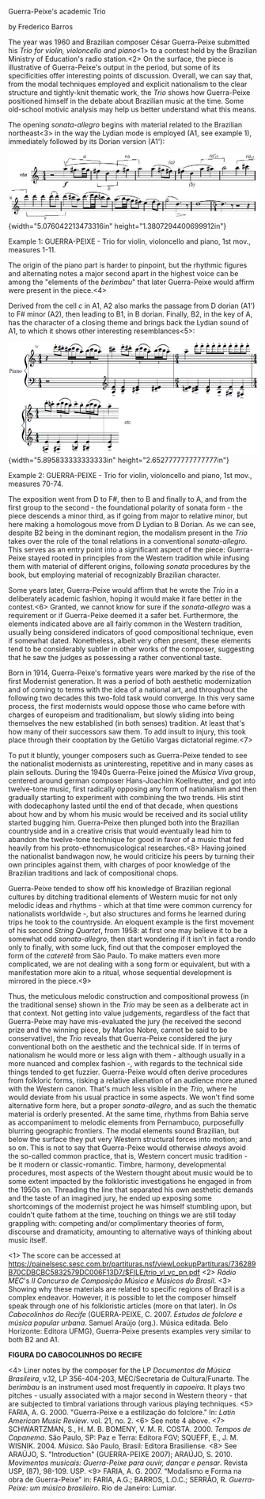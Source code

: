 Guerra-Peixe's academic Trio

by Frederico Barros

The year was 1960 and Brazilian composer César Guerra-Peixe submitted his *Trio for violin, violoncello and piano*<1> to a contest held by the Brazilian Ministry of Education's radio station.<2> On the surface, the piece is illustrative of Guerra-Peixe's output in the period, but some of its specificities offer interesting points of discussion. Overall, we can say that, from the modal techniques employed and explicit nationalism to the clear structure and tightly-knit thematic work, the *Trio* shows how Guerra-Peixe positioned himself in the debate about Brazilian music at the time. Some old-school motivic analysis may help us better understand what this means.

The opening *sonata-allegro* begins with material related to the Brazilian northeast<3> in the way the Lydian mode is employed (A1, see example 1), immediately followed by its Dorian version (A1'):

![](media/media/image1.jpeg){width="5.076042213473316in" height="1.3807294400699912in"}

Example 1: GUERRA-PEIXE - Trio for violin, violoncello and piano, 1st mov., measures 1-11.

The origin of the piano part is harder to pinpoint, but the rhythmic figures and alternating notes a major second apart in the highest voice can be among the "elements of the *berimbau*" that later Guerra-Peixe would affirm were present in the piece.<4>

Derived from the cell *c* in A1, A2 also marks the passage from D dorian (A1') to F# minor (A2), then leading to B1, in B dorian. Finally, B2, in the key of A, has the character of a closing theme and brings back the Lydian sound of A1, to which it shows other interesting resemblances<5>: 

![](media/media/image4.png){width="5.895833333333333in" height="2.6527777777777777in"}

Example 2: GUERRA-PEIXE - Trio for violin, violoncello and piano, 1st mov., measures 70-74.

The exposition went from D to F#, then to B and finally to A, and from the first group to the second - the foundational polarity of sonata form - the piece descends a minor third, as if going from major to relative minor, but here making a homologous move from D Lydian to B Dorian. As we can see, despite B2 being in the dominant region, the modalism present in the *Trio* takes over the role of the tonal relations in a conventional *sonata-allegro*. This serves as an entry point into a significant aspect of the piece: Guerra-Peixe stayed rooted in principles from the Western tradition while infusing them with material of different origins, following *sonata* procedures by the book, but employing material of recognizably Brazilian character.

Some years later, Guerra-Peixe would affirm that he wrote the *Trio* in a deliberately academic fashion, hoping it would make it fare better in the contest.<6> Granted, we cannot know for sure if the *sonata-allegro* was a requirement or if Guerra-Peixe deemed it a safer bet. Furthermore, the elements indicated above are all fairly common in the Western tradition, usually being considered indicators of good compositional technique, even if somewhat dated. Nonetheless, albeit very often present, these elements tend to be considerably subtler in other works of the composer, suggesting that he saw the judges as possessing a rather conventional taste.

Born in 1914, Guerra-Peixe's formative years were marked by the rise of the first Modernist generation. It was a period of both aesthetic modernization and of coming to terms with the idea of a national art, and throughout the following two decades this two-fold task would converge. In this very same process, the first modernists would oppose those who came before with charges of europeism and traditionalism, but slowly sliding into being themselves the new established (in both senses) tradition. At least that's how many of their successors saw them. To add insult to injury, this took place through their cooptation by the Getúlio Vargas dictatorial regime.<7>

To put it bluntly, younger composers such as Guerra-Peixe tended to see the nationalist modernists as uninteresting, repetitive and in many cases as plain sellouts. During the 1940s Guerra-Peixe joined the *Música Viva* group, centered around german composer Hans-Joachim Koellreutter, and got into twelve-tone music, first radically opposing any form of nationalism and then gradually starting to experiment with combining the two trends. His stint with dodecaphony lasted until the end of that decade, when questions about how and by whom his music would be received and its social utility started bugging him. Guerra-Peixe then plunged both into the Brazilian countryside and in a creative crisis that would eventually lead him to abandon the twelve-tone technique for good in favor of a music that fed heavily from his proto-ethnomusicological researches.<8> Having joined the nationalist bandwagon now, he would criticize his peers by turning their own principles against them, with charges of poor knowledge of the Brazilian traditions and lack of compositional chops.

Guerra-Peixe tended to show off his knowledge of Brazilian regional cultures by ditching traditional elements of Western music for not only melodic ideas and rhythms - which at that time were common currency for nationalists worldwide -, but also structures and forms he learned during trips he took to the countryside. An eloquent example is the first movement of his second *String Quartet*, from 1958: at first one may believe it to be a somewhat odd *sonata-allegro*, then start wondering if it isn't in fact a rondo only to finally, with some luck, find out that the composer employed the form of the *cateretê* from São Paulo. To make matters even more complicated, we are not dealing with a song form or equivalent, but with a manifestation more akin to a ritual, whose sequential development is mirrored in the piece.<9>

Thus, the meticulous melodic construction and compositional prowess (in the traditional sense) shown in the *Trio* may be seen as a deliberate act in that context. Not getting into value judgements, regardless of the fact that Guerra-Peixe may have mis-evaluated the jury (he received the second prize and the winning piece, by Marlos Nobre, cannot be said to be conservative), the *Trio* reveals that Guerra-Peixe considered the jury conventional both on the aesthetic and the technical side. If in terms of nationalism he would more or less align with them - although usually in a more nuanced and complex fashion -, with regards to the technical side things tended to get fuzzier. Guerra-Peixe would often derive procedures from folkloric forms, risking a relative alienation of an audience more atuned with the Western canon. That's much less visible in the *Trio*, where he would deviate from his usual practice in some aspects. We won't find some alternative form here, but a proper *sonata-allegro*, and as such the thematic material is orderly presented. At the same time, rhythms from Bahia serve as accompaniment to melodic elements from Pernambuco, purposefully blurring geographic frontiers. The modal elements sound Brazilian, but below the surface they put very Western structural forces into motion; and so on. This is not to say that Guerra-Peixe would otherwise *always* avoid the so-called common practice, that is, Western concert music tradition - be it modern or classic-romantic. Timbre, harmony, developmental procedures, most aspects of the Western thought about music would be to some extent impacted by the folkloristic investigations he engaged in from the 1950s on. Threading the line that separated his own aesthetic demands and the taste of an imagined jury, he ended up exposing some shortcomings of the modernist project he was himself stumbling upon, but couldn't quite fathom at the time, touching on things we are still today grappling with: competing and/or complimentary theories of form, discourse and dramaticity, amounting to alternative ways of thinking about music itself.



<1> The score can be accessed at https://painelsesc.sesc.com.br/partituras.nsf/viewLookupPartituras/736289B70CDBCBC5832579DC006F13D7/$FILE/trio_vl_vc_pn.pdf
<2> *Rádio MEC*'s *II Concurso de Composição Música e Músicos do Brasil*.
<3> Showing why these materials are related to specific regions of Brazil is a complex endeavor. However, it is possible to let the composer himself speak through one of his folkloristic articles (more on that later). In *Os Cabocolinhos do Recife* (GUERRA-PEIXE, C. 2007. *Estudos de folclore e música popular urbana*. Samuel Araújo (org.). Música editada. Belo Horizonte: Editora UFMG), Guerra-Peixe presents examples very similar to both B2 and A1.

**FIGURA DO CABOCOLINHOS DO RECIFE**
 
<4> Liner notes by the composer for the LP *Documentos da Música Brasileira*, v.12, LP 356-404-203, MEC/Secretaria de Cultura/Funarte. The *berimbau* is an instrument used most frequently in *capoeira*. It plays two pitches - usually associated with a major second in Western theory - that are subjected to timbral variations through various playing techniques.
<5> FARIA, A. G. 2000. "Guerra-Peixe e a estilização do folclore." In: *Latin American Music Review*. vol. 21, no. 2.
<6> See note 4 above. 
<7> SCHWARTZMAN, S., H. M. B. BOMENY, V. M. R. COSTA. 2000. *Tempos de Capanema*. São Paulo, SP: Paz e Terra: Editora FGV; SQUEFF, E., J. M. WISNIK. 2004. *Música*. São Paulo, Brasil: Editora Brasiliense.
<8> See ARAÚJO, S. "Introduction" (GUERRA-PEIXE 2007); ARAÚJO, S. 2010. *Movimentos musicais: Guerra-Peixe para ouvir, dançar e pensar*. Revista USP, (87), 98-109. USP.
<9> FARIA, A. G. 2007. “Modalismo e Forma na obra de Guerra-Peixe” in: FARIA, A.G.; BARROS, L.O.C.; SERRÃO, R. *Guerra-Peixe: um músico brasileiro*. Rio de Janeiro: Lumiar.